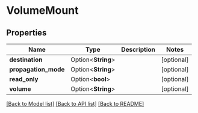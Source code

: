 # VolumeMount

## Properties

| Name                 | Type               | Description | Notes      |
| -------------------- | ------------------ | ----------- | ---------- |
| **destination**      | Option<**String**> |             | [optional] |
| **propagation_mode** | Option<**String**> |             | [optional] |
| **read_only**        | Option<**bool**>   |             | [optional] |
| **volume**           | Option<**String**> |             | [optional] |

[[Back to Model list]](../README.md#documentation-for-models)
[[Back to API list]](../README.md#documentation-for-api-endpoints)
[[Back to README]](../README.md)
